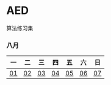 # AED
算法练习集

### 八月

|一|二|三|四|五|六|日|
|-|-|-|-|-|-|-|
[01]()|[02]()|[03]()|[04]()|[05]()|[06]()|[07]()
